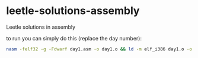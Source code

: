 # leetle-solutions-assembly

Leetle solutions in assembly

to run you can simply do this (replace the day number):

```bash
nasm -felf32 -g -Fdwarf day1.asm -o day1.o && ld -m elf_i386 day1.o -o day1 && ./day1
```
